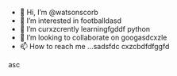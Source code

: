 - 👋 Hi, I’m @watsonscorb
- 👀 I’m interested in footballdasd
- 🌱 I’m curxzcrently learningfgddf python
- 💞️ I’m looking to collaborate on googasdcxzle
- 📫 How to reach me ...sadsfdc
cxzcbdfdfggfd
<!---xzcxzczxfdbgfd
watsonscorb/watsonscorb is a ✨ special ✨ repository becausenm its `README.md` (this file) appears on your GitHub profile.
You can click the Preview link to take a look at your changes.
--->asc

